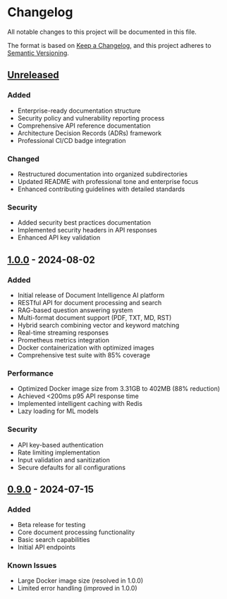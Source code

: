 # Changelog

All notable changes to this project will be documented in this file.

The format is based on [Keep a Changelog](https://keepachangelog.com/en/1.0.0/),
and this project adheres to [Semantic Versioning](https://semver.org/spec/v2.0.0.html).

## [Unreleased]

### Added
- Enterprise-ready documentation structure
- Security policy and vulnerability reporting process
- Comprehensive API reference documentation
- Architecture Decision Records (ADRs) framework
- Professional CI/CD badge integration

### Changed
- Restructured documentation into organized subdirectories
- Updated README with professional tone and enterprise focus
- Enhanced contributing guidelines with detailed standards

### Security
- Added security best practices documentation
- Implemented security headers in API responses
- Enhanced API key validation

## [1.0.0] - 2024-08-02

### Added
- Initial release of Document Intelligence AI platform
- RESTful API for document processing and search
- RAG-based question answering system
- Multi-format document support (PDF, TXT, MD, RST)
- Hybrid search combining vector and keyword matching
- Real-time streaming responses
- Prometheus metrics integration
- Docker containerization with optimized images
- Comprehensive test suite with 85% coverage

### Performance
- Optimized Docker image size from 3.31GB to 402MB (88% reduction)
- Achieved <200ms p95 API response time
- Implemented intelligent caching with Redis
- Lazy loading for ML models

### Security
- API key-based authentication
- Rate limiting implementation
- Input validation and sanitization
- Secure defaults for all configurations

## [0.9.0] - 2024-07-15

### Added
- Beta release for testing
- Core document processing functionality
- Basic search capabilities
- Initial API endpoints

### Known Issues
- Large Docker image size (resolved in 1.0.0)
- Limited error handling (improved in 1.0.0)

[Unreleased]: https://github.com/cbratkovics/document-intelligence-ai/compare/v1.0.0...HEAD
[1.0.0]: https://github.com/cbratkovics/document-intelligence-ai/compare/v0.9.0...v1.0.0
[0.9.0]: https://github.com/cbratkovics/document-intelligence-ai/releases/tag/v0.9.0